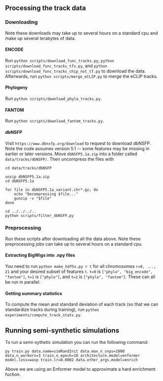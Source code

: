 ## Processing the track data

### Downloading

Note these downloads may take up to several hours on a standard cpu and make up several terabytes of data.

#### ENCODE

Run ```python scripts/download_func_tracks.py```, ```python scripts/download_func_tracks_tfs.py```, and ```python scripts/download_func_tracks_chip_not_tf.py``` to download the data.
Afterwards, run ```python scripts/merge_eCLIP.py``` to merge the eCLIP tracks.

#### Phylogeny

Run ```python scripts/download_phylo_tracks.py```.

#### FANTOM

Run ```python scripts/download_fantom_tracks.py```.

#### dbNSFP

Visit ```https://www.dbnsfp.org/download``` to request to download dbNSFP.
Note the code assumes version 5.1 -- some features may be missing in earlier or later versions.
Move ```dbNSFP5.1a.zip``` into a folder called ```data/tracks/dbNSFP/```.
Then uncompress the files with

```
cd data/tracks/dbNSFP

unzip dbNSFP5.1a.zip
cd dbNSFP5.1a

for file in dbNSFP5.1a_variant.chr*.gz; do
    echo "Decompressing $file..."
    gunzip -v "$file"
done

cd ../../../..
python scripts/filter_dbNSFP.py
```

### Preprocessing

Run these scripts after downloading all the data above.
Note these preprocessing jobs can take up to several hours on a standard cpu.

#### Extracting BigWigs into .npy files

You need to run ```python make_hdf5s.py r t``` for all chromosomes ```r=0, ..., 21``` and your desired subset of features ```t```.
```t=0``` is ```["phylo", "big_encode", "fantom"]```, ```t=1``` is ```["phylo"]```, and ```t=2``` is ```["phylo", "fantom"]```.
These can all be run in parallel.

#### Getting summary statistics

To compute the mean and standard deviation of each track (so that we can standardize tracks during training), run ```python experiments/compute_track_stats.py```.

## Running semi-synthetic simulations
To run a semi-sythetic simulation you can run the following command:
```shell
py train.py data.name=simRandInit data.max_n_snps=1000 data.n_workers=3 train.n_epoch=10 architecture.model=enformer model.loss=wasp train.lr=0.0002 data.other_args.model=enrich
```
Above we are using an Enformer model to approximate a hard enrichment fuction.
